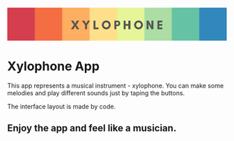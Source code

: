 <p align="center">
 <img width="1000px" src="XYLOPHONE.png" alt="qr"/>
</p>

# Xylophone App
This app represents a musical instrument - xylophone. You can make some melodies and play different sounds just by taping the buttons.

The interface layout is made by code.

## Enjoy the app and feel like a musician.
